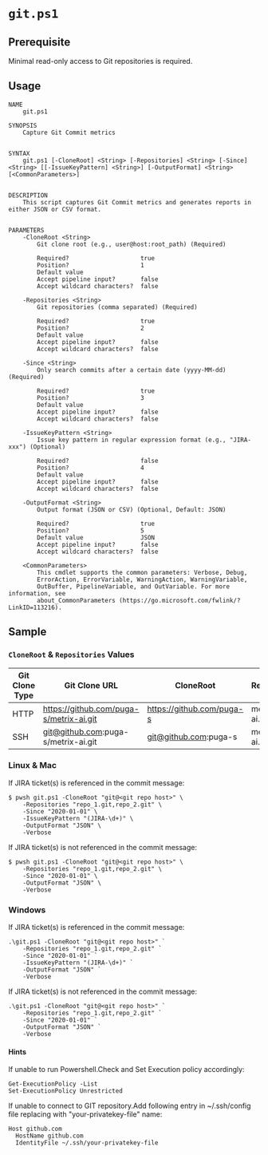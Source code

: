 # `git.ps1`

## Prerequisite

Minimal read-only access to Git repositories is required.

## Usage

```
NAME
    git.ps1
    
SYNOPSIS
    Capture Git Commit metrics
    
    
SYNTAX
    git.ps1 [-CloneRoot] <String> [-Repositories] <String> [-Since] <String> [[-IssueKeyPattern] <String>] [-OutputFormat] <String> [<CommonParameters>]
    
    
DESCRIPTION
    This script captures Git Commit metrics and generates reports in either JSON or CSV format.
    

PARAMETERS
    -CloneRoot <String>
        Git clone root (e.g., user@host:root_path) (Required)
        
        Required?                    true
        Position?                    1
        Default value                
        Accept pipeline input?       false
        Accept wildcard characters?  false
        
    -Repositories <String>
        Git repositories (comma separated) (Required)
        
        Required?                    true
        Position?                    2
        Default value                
        Accept pipeline input?       false
        Accept wildcard characters?  false
        
    -Since <String>
        Only search commits after a certain date (yyyy-MM-dd) (Required)
        
        Required?                    true
        Position?                    3
        Default value                
        Accept pipeline input?       false
        Accept wildcard characters?  false
        
    -IssueKeyPattern <String>
        Issue key pattern in regular expression format (e.g., "JIRA-xxx") (Optional)
        
        Required?                    false
        Position?                    4
        Default value                
        Accept pipeline input?       false
        Accept wildcard characters?  false
        
    -OutputFormat <String>
        Output format (JSON or CSV) (Optional, Default: JSON)
        
        Required?                    true
        Position?                    5
        Default value                JSON
        Accept pipeline input?       false
        Accept wildcard characters?  false
        
    <CommonParameters>
        This cmdlet supports the common parameters: Verbose, Debug,
        ErrorAction, ErrorVariable, WarningAction, WarningVariable,
        OutBuffer, PipelineVariable, and OutVariable. For more information, see
        about_CommonParameters (https://go.microsoft.com/fwlink/?LinkID=113216). 
```

## Sample 

### `CloneRoot` & `Repositories` Values

| Git Clone Type | Git Clone URL                           | CloneRoot                 | Repository    |
| -------------- | --------------------------------------- | ------------------------- | ------------- |
| HTTP           | https://github.com/puga-s/metrix-ai.git | https://github.com/puga-s | metrix-ai.git |
| SSH            | git@github.com:puga-s/metrix-ai.git     | git@github.com:puga-s     | metrix-ai.git |

### Linux & Mac

If JIRA ticket(s) is referenced in the commit message:

```shell
$ pwsh git.ps1 -CloneRoot "git@<git repo host>" \
    -Repositories "repo_1.git,repo_2.git" \
    -Since "2020-01-01" \
    -IssueKeyPattern "(JIRA-\d+)" \
    -OutputFormat "JSON" \
    -Verbose
```

If JIRA ticket(s) is not referenced in the commit message:

```shell
$ pwsh git.ps1 -CloneRoot "git@<git repo host>" \
    -Repositories "repo_1.git,repo_2.git" \
    -Since "2020-01-01" \
    -OutputFormat "JSON" \
    -Verbose
```

### Windows

If JIRA ticket(s) is referenced in the commit message:

```shell
.\git.ps1 -CloneRoot "git@<git repo host>" `
    -Repositories "repo_1.git,repo_2.git" `
    -Since "2020-01-01" `
    -IssueKeyPattern "(JIRA-\d+)" `
    -OutputFormat "JSON" `
    -Verbose
```

If JIRA ticket(s) is not referenced in the commit message:

```shell
.\git.ps1 -CloneRoot "git@<git repo host>" `
    -Repositories "repo_1.git,repo_2.git" `
    -Since "2020-01-01" `
    -OutputFormat "JSON" `
    -Verbose
```

#### Hints
If unable to run Powershell.Check and Set Execution policy accordingly:
```shell
Get-ExecutionPolicy -List
Set-ExecutionPolicy Unrestricted
```

If unable to connect to GIT repository.Add following entry in ~/.ssh/config file replacing with "your-privatekey-file" name:
```shell
Host github.com
  HostName github.com
  IdentityFile ~/.ssh/your-privatekey-file
 ``` 

